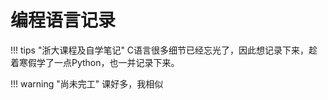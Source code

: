 # 编程语言记录

!!! tips "浙大课程及自学笔记"
    C语言很多细节已经忘光了，因此想记录下来，趁着寒假学了一点Python，也一并记录下来。

!!! warning "尚未完工"
    课好多，我相似